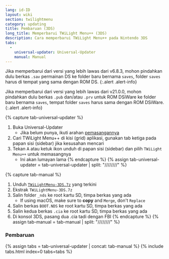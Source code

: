 ```yaml
---
lang: id-ID
layout: wiki
section: twilightmenu
category: updating
title: Pembaruan (3DS)
long_title: Memperbarui TWiLight Menu++ (3DS)
description: Cara memperbarui TWiLight Menu++ pada Nintendo 3DS
tabs:
  - 
    universal-updater: Universal-Updater
    manual: Manual
---
```


Jika memperbarui dari versi yang lebih lawas dari v6.8.3, mohon pindahkan dulu berkas `.sav` permainan DS ke folder baru bernama `saves`, folder `saves` harus di tempat yang sama dengan ROM DS.
{:.alert .alert-info}

Jika memperbarui dari versi yang lebih lawas dari v21.0.0, mohon pindahkan dulu berkas `.pub` dan/atau `.prv` untuk ROM DSiWare ke folder baru bernama `saves`, tempat folder `saves` harus sama dengan ROM DSiWare.
{:.alert .alert-info}

{% capture tab-universal-updater %}
1. Buka Universal-Updater
   - Jika belum punya, ikuti arahan [pemasangannya](installing-3ds)
1. Cari TWiLight Menu++ di kisi (grid) aplikasi, gunakan tab ketiga pada papan sisi (sidebar) jika kesusahan mencari
1. Tekan <kbd class="face">A</kbd> atau ketuk ikon unduh di papan sisi (sidebar) dan pilih `TWiLight Menu++` untuk memasangnya
   - Ini akan lumayan lama
{% endcapture %}
{% assign tab-universal-updater = tab-universal-updater | split: "////////" %}

{% capture tab-manual %}
1. Unduh [`TWiLightMenu-3DS.7z`](https://github.com/DS-Homebrew/TWiLightMenu/releases/latest/download/TWiLightMenu-3DS.7z) yang terkini
1. Ekstrak `TWiLightMenu-3DS.7z`
1. Salin folder `_nds` ke root kartu SD, timpa berkas yang ada
   - If using macOS, make sure to **copy** and `Merge`, don't `Replace`
1. Salin berkas `BOOT.NDS` ke root kartu SD, timpa berkas yang ada
1. Salin kedua berkas `.cia` ke root kartu SD, timpa berkas yang ada
1. Di konsol 3DS, pasang dua .cia tadi dengan FBI
{% endcapture %}
{% assign tab-manual = tab-manual | split: "////////" %}

### Pembaruan

{% assign tabs = tab-universal-updater | concat: tab-manual %}
{% include tabs.html index=0 tabs=tabs %}
